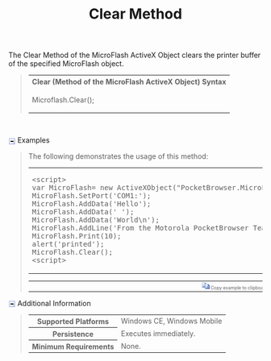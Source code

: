 ﻿---
title: Clear Method
productversion: '3.0'
product: Enterprise Browser
layout: guide.html
subhead: PocketBrowser 3.x API
---
The Clear Method of the MicroFlash ActiveX Object clears the printer buffer of the specified MicroFlash object.

<div id="SyntaxSpan" style="display:block">
<blockquote>
<table class="clsSyntax" cellspacing="1" cellpadding="3" width="95%">
<tr>
<th class="clsSyntaxHeadings">Clear (Method of the MicroFlash ActiveX Object) Syntax
</th>
</tr>
<tr>
<td class="clsSyntaxCells">
<p>Microflash.Clear();</p>
</td>
</tr>
</table>
</blockquote><br></div>
<p class="clsRef"><span class="ToggleView" onclick="ToggleSpan('ExamplesSpan', 'imgExamplesToggle')"><img align="absmiddle" id="imgExamplesToggle" alt="Examples Toggle" onmouseover="this.style.cursor='hand'" src="../../Resources/ToggleCollapse.gif"></span>
Examples
</p>
<div id="ExamplesSpan" style="display:block">
<blockquote>
<p>The following demonstrates the usage of this method:</p>
<table class="clsSyntax" cellspacing="1" cellpadding="3" width="95%">
<tr>
<td>
<pre class="clsSyntaxCells">
&lt;script&gt;
var MicroFlash= new ActiveXObject("PocketBrowser.MicroFlash");
MicroFlash.SetPort('COM1:');
MicroFlash.AddData('Hello');
MicroFlash.AddData(' ');
MicroFlash.AddData('World\n');
MicroFlash.AddLine('From the Motorola PocketBrowser Team');
MicroFlash.Print(10);
alert('printed');
MicroFlash.Clear();
&lt;script&gt;
</pre>
</td>
</tr>
</table>
<table cellspacing="1" cellpadding="3" width="95%">
<col width="85%">
<col width="15%">
<tr align="right">
<td></td>
<td valign="bottom" style="border-bottom-style: none;font-weight:normal;font-size:xx-small;"><nobr><img id="imgCopyDefaults" alt="Copy example to clipboard" onmouseover="this.style.cursor='hand'" src="../../Resources/CopyDefaults.gif" onclick="CopyTemplate('ID0EZ');">
Copy example to clipboard
</nobr></td>
</tr>
</table>
<div id="Examples" style="display:none"><textarea id="ID0EZ">&lt;!-- 
The following demonstrates the usage of this method:
--&gt;

&lt;script&gt;
var MicroFlash= new ActiveXObject("PocketBrowser.MicroFlash");
MicroFlash.SetPort('COM1:');
MicroFlash.AddData('Hello');
MicroFlash.AddData(' ');
MicroFlash.AddData('World\n');
MicroFlash.AddLine('From the Motorola PocketBrowser Team');
MicroFlash.Print(10);
alert('printed');
MicroFlash.Clear();
&lt;script&gt;
</textarea></div>
</blockquote>
</div>
<p class="clsRef"><span class="ToggleView" onclick="ToggleSpan('InfoSpan', 'imgInfoToggle')"><img align="absmiddle" id="imgInfoToggle" alt="Info Toggle" onmouseover="this.style.cursor='hand'" src="../../Resources/ToggleCollapse.gif"></span>
Additional Information
</p>
<div id="InfoSpan" style="display:block">
<blockquote>
<table>
<tr>
<th>Supported Platforms </th>
<td>Windows CE, Windows Mobile</td>
</tr>
<tr>
<th>Persistence </th>
<td>Executes immediately.</td>
</tr>
<tr>
<th>Minimum Requirements </th>
<td>None.</td>
</tr>
</table>
</blockquote><br></div>
<div id="DefaultParamsSpan" style="display:none">
<pre><textarea id="DefaultParameters"></textarea></pre>
</div>
